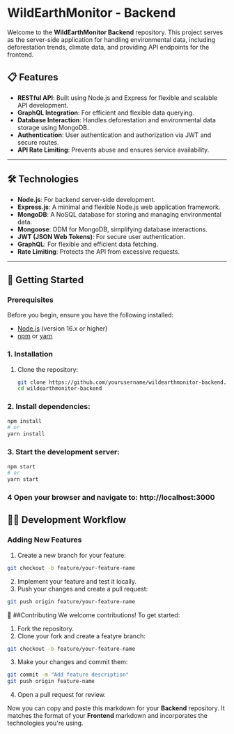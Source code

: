 
# WildEarthMonitor - Backend

Welcome to the **WildEarthMonitor Backend** repository. This project serves as the server-side application for handling environmental data, including deforestation trends, climate data, and providing API endpoints for the frontend.

## 📋 Features
- **RESTful API**: Built using Node.js and Express for flexible and scalable API development.
- **GraphQL Integration**: For efficient and flexible data querying.
- **Database Interaction**: Handles deforestation and environmental data storage using MongoDB.
- **Authentication**: User authentication and authorization via JWT and secure routes.
- **API Rate Limiting**: Prevents abuse and ensures service availability.

---

## 🛠️ Technologies
- **Node.js**: For backend server-side development.
- **Express.js**: A minimal and flexible Node.js web application framework.
- **MongoDB**: A NoSQL database for storing and managing environmental data.
- **Mongoose**: ODM for MongoDB, simplifying database interactions.
- **JWT (JSON Web Tokens)**: For secure user authentication.
- **GraphQL**: For flexible and efficient data fetching.
- **Rate Limiting**: Protects the API from excessive requests.

---

## 🚀 Getting Started

### Prerequisites
Before you begin, ensure you have the following installed:
- [Node.js](https://nodejs.org/) (version 16.x or higher)
- [npm](https://www.npmjs.com/) or [yarn](https://yarnpkg.com/)

### 1. Installation
1. Clone the repository:
   ```bash
   git clone https://github.com/yourusername/wildearthmonitor-backend.git
   cd wildearthmonitor-backend

### 2. Install dependencies:
   ```bash
   npm install
   # or
   yarn install
   ```
   ### 3. Start the development server:
   ```bash
   npm start    
   # or 
   yarn start
   ```
   ### 4 Open your browser and navigate to: http://localhost:3000   

   ## 🧑‍💻 Development Workflow

   ### Adding New Features  
   1. Create a new branch for your feature:
   ```bash  
   git checkout -b feature/your-feature-name
   
   ```
   2. Implement your feature and test it locally.
   3. Push your changes and create a pull request:
   ```bash  
   git push origin feature/your-feature-name
   ```

   🤝 ##Contributing
   We welcome contributions! To get started:
   1. Fork the repository.  
   2. Clone your fork and create a featyre branch:
   ```bash
   git checkout -b feature/your-feature-name
   ```
   3. Make your changes and commit them:
   ```bash
   git commit -m "Add feature description"
git push origin feature-name 
```
   4. Open a pull request for review.
    
Now you can copy and paste this markdown for your **Backend** repository. It matches the format of your **Frontend** markdown and incorporates the technologies you're using.


